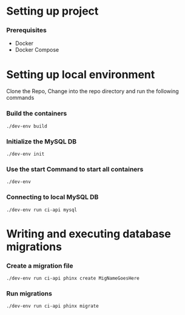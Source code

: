 # Setting up project

### Prerequisites

- Docker
- Docker Compose

# Setting up local environment

Clone the Repo, Change into the repo directory and run the following commands 

### Build the containers

`./dev-env build`

### Initialize the MySQL DB

`./dev-env init`

### Use the start Command to start all containers

`./dev-env`

### Connecting to local MySQL DB

`./dev-env run ci-api mysql`



# Writing and executing database migrations

### Create a migration file

`./dev-env run ci-api phinx create MigNameGoesHere`

### Run migrations

`./dev-env run ci-api phinx migrate`

